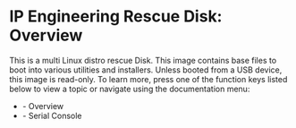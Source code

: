 IP Engineering Rescue Disk: Overview
====================================

This is a multi Linux distro rescue Disk.  This image contains base files to
boot into various utilities and installers. Unless booted from a USB device,
this image is read-only.  To learn more, press one of the function keys
listed below to view a topic or navigate using the documentation menu:

   * <F1> - Overview
   * <F2> - Serial Console

